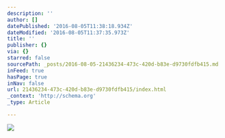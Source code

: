 ```yaml
---
description: ''
author: []
datePublished: '2016-08-05T11:38:18.934Z'
dateModified: '2016-08-05T11:37:35.973Z'
title: ''
publisher: {}
via: {}
starred: false
sourcePath: _posts/2016-08-05-21436234-473c-420d-b83e-d9730fdfb415.md
inFeed: true
hasPage: true
inNav: false
url: 21436234-473c-420d-b83e-d9730fdfb415/index.html
_context: 'http://schema.org'
_type: Article

---
```

![](https://the-grid-user-content.s3-us-west-2.amazonaws.com/72631ef3-a290-4098-9864-de21e716a669.jpg)